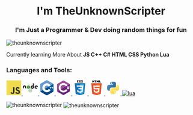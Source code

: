 <h1 align="center">I'm TheUnknownScripter</h1>
<h3 align="center">I'm Just a Programmer & Dev doing random things for fun</h3>

<p align="left">
  <img src="https://komarev.com/ghpvc/?username=theunknownscripter&label=Profile%20views&color=000000&style=flat" alt="theunknownscripter" />
</p>

<p align="left">
  Currently learning More About <strong>JS C++ C# HTML CSS Python Lua</strong>
</p>

<h3 align="left">Languages and Tools:</h3>
<p align="left">
  <a href="https://devdocs.io/javascript/" target="_blank" rel="noreferrer">
    <img src="https://raw.githubusercontent.com/devicons/devicon/master/icons/javascript/javascript-original.svg" alt="c" width="40" height="40"/>
  </a>
  <a href="https://nodejs.org/en" target="_blank" rel="noreferrer">
    <img src="https://raw.githubusercontent.com/devicons/devicon/master/icons/nodejs/nodejs-original-wordmark.svg" alt="c" width="40" height="40"/>
  </a>
  <a href="https://www.w3schools.com/cpp/" target="_blank" rel="noreferrer">
    <img src="https://raw.githubusercontent.com/devicons/devicon/master/icons/cplusplus/cplusplus-original.svg" alt="cplusplus" width="40" height="40"/>
  </a>
  <a href="https://www.w3schools.com/cs/" target="_blank" rel="noreferrer">
    <img src="https://raw.githubusercontent.com/devicons/devicon/master/icons/csharp/csharp-original.svg" alt="csharp" width="40" height="40"/>
  </a>
  <a href="https://www.w3schools.com/css/" target="_blank" rel="noreferrer">
    <img src="https://raw.githubusercontent.com/devicons/devicon/master/icons/css3/css3-original-wordmark.svg" alt="css3" width="40" height="40"/>
  </a>
  <a href="https://www.w3.org/html/" target="_blank" rel="noreferrer">
    <img src="https://raw.githubusercontent.com/devicons/devicon/master/icons/html5/html5-original-wordmark.svg" alt="html5" width="40" height="40"/>
  </a>
  <a href="https://www.python.org" target="_blank" rel="noreferrer">
    <img src="https://raw.githubusercontent.com/devicons/devicon/master/icons/python/python-original.svg" alt="python" width="40" height="40"/>
  </a>
  <a href="https://www.lua.org" target="_blank" rel="noreferrer">
    <img src="https://upload.wikimedia.org/wikipedia/commons/thumb/c/cf/Lua-Logo.svg/600px-Lua-Logo.svg.png?20150107024942" alt="lua" width="40" height="40"/>
  </a>
</p>

<p>
  <img align="left" src="https://github-readme-stats-sigma-five.vercel.app/api/top-langs?username=theunknownscripter&show_icons=true&theme=dark&locale=en&layout=compact" alt="theunknownscripter" />
</p>

<p>&nbsp;<img align="center" src="https://github-readme-stats-sigma-five.vercel.app/api?username=theunknownscripter&show_icons=true&theme=dark&cache_seconds=1800&locale=en" alt="theunknownscripter" /></p>
